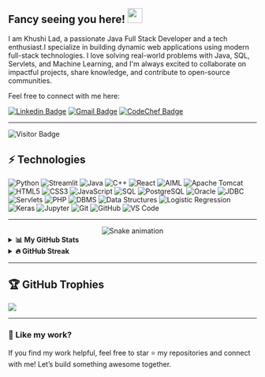 ## Fancy seeing you here! <img src="https://raw.githubusercontent.com/aemmadi/aemmadi/master/wave.gif" width="30">

I am Khushi Lad, a passionate Java Full Stack Developer and a tech enthusiast.I specialize in building dynamic web applications using modern full-stack technologies. I love solving real-world problems with Java, SQL, Servlets, and Machine Learning, and I'm always excited to collaborate on impactful projects, share knowledge, and contribute to open-source communities.

Feel free to connect with me here:

[![Linkedin Badge](https://img.shields.io/badge/-khushilad24-blue?style=flat-square&logo=Linkedin&logoColor=white&link=https://www.linkedin.com/in/khushilad24/)](https://www.linkedin.com/in/khushilad24/)
[![Gmail Badge](https://img.shields.io/badge/-khushiklad24@gmail.com-c14438?style=flat-square&logo=Gmail&logoColor=white&link=mailto:khushiklad24@gmail.com)](mailto:khushiklad24@gmail.com)
[![CodeChef Badge](https://img.shields.io/badge/-khushiklad24-black?style=flat-square&logo=codechef&logoColor=white&link=https://www.codechef.com/users/khushiklad24)](https://www.codechef.com/users/khushiklad24)

---
![Visitor Badge](https://visitor-badge.laobi.icu/badge?page_id=khushi-lad.khushi-lad)


## ⚡ Technologies

![Python](https://img.shields.io/badge/-Python-black?style=flat-square&logo=Python)
![Streamlit](https://img.shields.io/badge/-Streamlit-darkred?style=flat-square&logo=streamlit)
![Java](https://img.shields.io/badge/-Java-E34A86?style=flat-square&logo=java)
![C++](https://img.shields.io/badge/-C++-00599C?style=flat-square&logo=c)
![React](https://img.shields.io/badge/-React-black?style=flat-square&logo=react)
![AIML](https://img.shields.io/badge/-AIML-green?style=flat-square)
![Apache Tomcat](https://img.shields.io/badge/-Apache%20Tomcat-F8DC75?style=flat-square&logo=apachetomcat)
![HTML5](https://img.shields.io/badge/-HTML5-E34F26?style=flat-square&logo=html5&logoColor=white)
![CSS3](https://img.shields.io/badge/-CSS3-1572B6?style=flat-square&logo=css3)
![JavaScript](https://img.shields.io/badge/-JavaScript-black?style=flat-square&logo=javascript)
![SQL](https://img.shields.io/badge/-SQL-4479A1?style=flat-square&logo=mysql)
![PostgreSQL](https://img.shields.io/badge/-PostgreSQL-336791?style=flat-square&logo=postgresql)
![Oracle](https://img.shields.io/badge/-Oracle-F80000?style=flat-square&logo=oracle)
![JDBC](https://img.shields.io/badge/-JDBC-yellow?style=flat-square)
![Servlets](https://img.shields.io/badge/-Servlets-blue?style=flat-square)
![PHP](https://img.shields.io/badge/-PHP-777BB4?style=flat-square&logo=php)
![DBMS](https://img.shields.io/badge/-DBMS-blueviolet?style=flat-square)
![Data Structures](https://img.shields.io/badge/-Data%20Structures-ffb347?style=flat-square)
![Logistic Regression](https://img.shields.io/badge/-Logistic%20Regression-lightgrey?style=flat-square)
![Keras](https://img.shields.io/badge/-Keras-D00000?style=flat-square&logo=keras)
![Jupyter](https://img.shields.io/badge/-Jupyter-F37626?style=flat-square&logo=jupyter)
![Git](https://img.shields.io/badge/-Git-black?style=flat-square&logo=git)
![GitHub](https://img.shields.io/badge/-GitHub-181717?style=flat-square&logo=github)
![VS Code](https://img.shields.io/badge/-VS%20Code-007ACC?style=flat-square&logo=visual-studio-code)

---
<!-- Snake Game Repo View -->

<div align="center">
  <img src="https://profile-readme-generator.com/assets/snake.svg" alt="Snake animation" />
</div>



<details>
  <summary><b>📊 My GitHub Stats</b></summary>
  <br />
  <!-- Main GitHub Stats Card -->
  <img height="180em" src="https://github-readme-stats.vercel.app/api?username=khushilad24&show_icons=true&hide_border=true&count_private=true&include_all_commits=true&theme=tokyonight" />
  
  <!-- Top Languages Card -->
  <img height="180em" src="https://github-readme-stats.vercel.app/api/top-langs/?username=khushilad24&show_icons=true&hide_border=true&layout=compact&langs_count=8&theme=radical"/>
</details>

<details>
  <summary><b>🔥 GitHub Streak</b></summary>
  <br />
  <img height="180em" src="https://streak-stats.demolab.com?user=khushilad24&hide_border=true&theme=tokyonight" />
</details>

---

## 🏆 GitHub Trophies

![](https://github-profile-trophy.vercel.app/?username=khushilad24&theme=radical&no-frame=false&no-bg=false&margin-w=4)

---

### 🙌 Like my work?

If you find my work helpful, feel free to star ⭐ my repositories and connect with me! Let’s build something awesome together.






